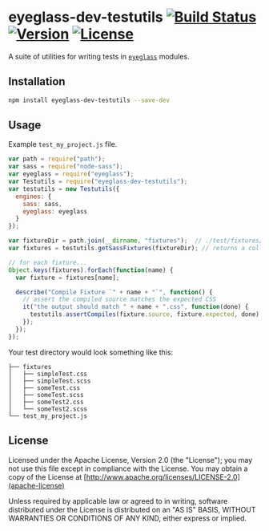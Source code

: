 # eyeglass-dev-testutils [![Build Status][travis-ci-badge]][travis-ci] [![Version][npm-version-badge]][npm-version] [![License][license-badge]][license]

A suite of utilities for writing tests in [`eyeglass`][eyeglass] modules.

## Installation

```sh
npm install eyeglass-dev-testutils --save-dev
```

## Usage

Example `test_my_project.js` file.

```js
var path = require("path");
var sass = require("node-sass");
var eyeglass = require("eyeglass");
var Testutils = require("eyeglass-dev-testutils");
var testutils = new Testutils({
  engines: {
    sass: sass,
    eyeglass: eyeglass
  }
});

var fixtureDir = path.join(__dirname, "fixtures");  // ./test/fixtures/
var fixtures = testutils.getSassFixtures(fixtureDir); // returns a collection of test fixtures

// for each fixture...
Object.keys(fixtures).forEach(function(name) {
  var fixture = fixtures[name];

  describe("Compile Fixture `" + name + "`", function() {
    // assert the compiled source matches the expected CSS
    it("the output should match " + name + ".css", function(done) {
      testutils.assertCompiles(fixture.source, fixture.expected, done);
    });
  });
});
```

Your test directory would look something like this:

```
├── fixtures
│   ├── simpleTest.css
│   ├── simpleTest.scss
│   ├── someTest.css
│   ├── someTest.scss
│   ├── someTest2.css
│   └── someTest2.scss
└── test_my_project.js
```

## License

Licensed under the Apache License, Version 2.0 (the "License"); you may not use this file except in compliance with the License. You may obtain a copy of the License at [http://www.apache.org/licenses/LICENSE-2.0](apache-license)

Unless required by applicable law or agreed to in writing, software distributed under the License is distributed on an "AS IS" BASIS, WITHOUT WARRANTIES OR CONDITIONS OF ANY KIND, either express or implied.



[travis-ci]: https://travis-ci.org/sass-eyeglass/eyeglass-dev-testutils
[travis-ci-badge]: https://img.shields.io/travis/sass-eyeglass/eyeglass-dev-testutils.svg?style=flat-square
[npm-version]: https://www.npmjs.com/package/eyeglass-dev-testutils
[npm-version-badge]: https://img.shields.io/npm/v/eyeglass-dev-testutils.svg?style=flat-square
[license]: ./LICENSE
[license-badge]: https://img.shields.io/npm/l/eyeglass-dev-testutils.svg?style=flat-square
[eyeglass]: https://github.com/sass-eyeglass/eyeglass
[apache-license]: http://www.apache.org/licenses/LICENSE-2.0